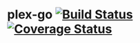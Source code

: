 # plex-go [![Build Status](https://img.shields.io/travis/Lorac/plex-go/master.svg?style=flat-square)](https://travis-ci.org/Lorac/plex-go) [![Coverage Status](https://img.shields.io/coveralls/github/Lorac/plex-go/master.svg?style=flat-square)](https://coveralls.io/github/Lorac/plex-go?branch=master)